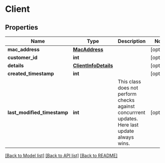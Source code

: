 # Client

## Properties
Name | Type | Description | Notes
------------ | ------------- | ------------- | -------------
**mac_address** | [**MacAddress**](MacAddress.md) |  | [optional] 
**customer_id** | **int** |  | [optional] 
**details** | [**ClientInfoDetails**](ClientInfoDetails.md) |  | [optional] 
**created_timestamp** | **int** |  | [optional] 
**last_modified_timestamp** | **int** | This class does not perform checks against concurrrent updates. Here last update always wins. | [optional] 

[[Back to Model list]](../README.md#documentation-for-models) [[Back to API list]](../README.md#documentation-for-api-endpoints) [[Back to README]](../README.md)

